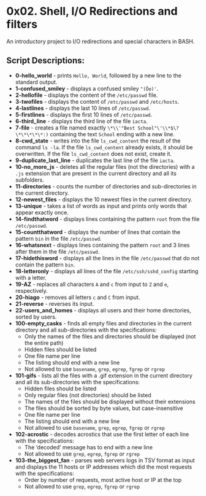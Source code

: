 # 0x02. Shell, I/O Redirections and filters
An introductory project to I/O redirections and special characters in BASH.
## Script Descriptions:
* **0-hello_world** - prints `Hello, World`, followed by a new line to the standard output.
* **1-confused_smiley** - displays a confused smiley `"(Ôo)'`.
* **2-hellofile** - displays the content of the `/etc/passwd` file.
* **3-twofiles** - displays the content of `/etc/passwd` and `/etc/hosts`.
* **4-lastlines** - displays the last 10 lines of `/etc/passwd`.
* **5-firstlines** - displays the first 10 lines of `/etc/passwd`.
* **6-third_line** - displays the third line of the file `iacta`.
* **7-file** - creates a file named exactly `\*\\'"Best School"\'\\*$\?\*\*\*\*\*:)` containing the text `School` ending with a new line.
* **8-cwd_state** - writes into the file `ls_cwd_content` the result of the command `ls -la`. If the file `ls_cwd_content` already exists, it should be overwritten. If the file `ls_cwd_content` does not exist, create it.
* **9-duplicate_last_line** - duplicates the last line of the file `iacta`.
* **10-no_more_js** - deletes all the regular files (not the directories) with a `.js` extension that are present in the current directory and all its subfolders.
* **11-directories** - counts the number of directories and sub-directories in the current directory.
* **12-newest_files** - displays the 10 newest files in the current directory.
* **13-unique** - takes a list of words as input and prints only words that appear exactly once.
* **14-findthatword** - displays lines containing the pattern `root` from the file `/etc/passwd`.
* **15-countthatword** - displays the number of lines that contain the pattern `bin` in the file `/etc/passwd`.
* **16-whatsnext** - displays lines containing the pattern `root` and 3 lines after them in the file `/etc/passwd`.
* **17-hidethisword** - displays all the lines in the file `/etc/passwd` that do not contain the pattern `bin`.
* **18-letteronly** - displays all lines of the file `/etc/ssh/sshd_config` starting with a letter.
* **19-AZ** - replaces all characters `A` and `c` from input to `Z` and `e`, respectively.
* **20-hiago** - removes all letters `c` and `C` from input.
* **21-reverse** - reverses its input.
* **22-users_and_homes** - displays all users and their home directories, sorted by users.
* **100-empty_casks** - finds all empty files and directories in the current directory and all sub-directories with the specifications:
  * Only the names of the files and directories should be displayed (not the entire path)
  * Hidden files should be listed
  * One file name per line
  * The listing should end with a new line
  * Not allowed to use `basename`, `grep`, `egrep`, `fgrep` or `rgrep`
* **101-gifs** - lists all the files with a .gif extension in the current directory and all its sub-directories with the specifications:
  * Hidden files should be listed
  * Only regular files (not directories) should be listed
  * The names of the files should be displayed without their extensions
  * The files should be sorted by byte values, but case-insensitive
  * One file name per line
  * The listing should end with a new line
  * Not allowed to use `basename`, `grep`, `egrep`, `fgrep` or `rgrep`
* **102-acrostic** - decodes acrostics that use the first letter of each line with the specifications:
  * The ‘decoded’ message has to end with a new line
  * Not allowed to use `grep`, `egrep`, `fgrep` or `rgrep`
* **103-the_biggest_fan** - parses web servers logs in TSV format as input and displays the 11 hosts or IP addresses which did the most requests with the specifications:
  * Order by number of requests, most active host or IP at the top
  * Not allowed to use `grep`, `egrep`, `fgrep` or `rgrep`
